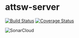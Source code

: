# attsw-server
[![Build Status](https://travis-ci.org/alexfoglia1/attsw-server.svg?branch=master)](https://travis-ci.org/alexfoglia1/attsw-server)
[![Coverage Status](https://coveralls.io/repos/github/alexfoglia1/attsw-server/badge.svg)](https://coveralls.io/github/alexfoglia1/attsw-server)

![SonarCloud](https://sonarcloud.io/api/project_badges/measure?project=com.alexfoglia%3Aserver&metric=alert_status)
